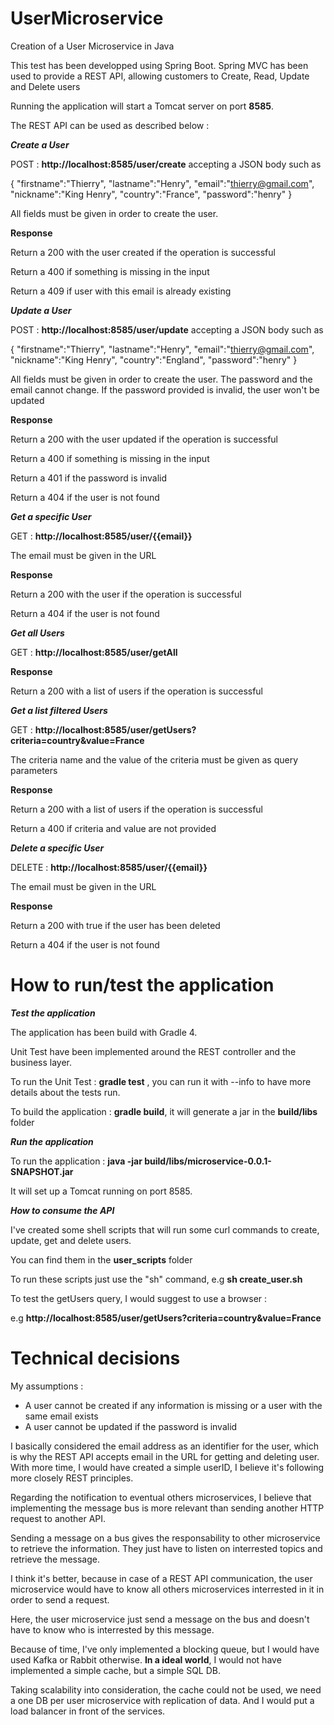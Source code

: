 # UserMicroservice
Creation of a User Microservice in Java

This test has been developped using Spring Boot.
Spring MVC has been used to provide a REST API, allowing customers to Create, Read, Update and Delete users

Running the application will start a Tomcat server on port **8585**.

The REST API can be used as described below : 

_**Create a User**_

POST : **http://localhost:8585/user/create**
accepting a JSON body such as  

{  "firstname":"Thierry",
    "lastname":"Henry",
    "email":"thierry@gmail.com",
    "nickname":"King Henry",
    "country":"France",
    "password":"henry"
}

All fields must be given in order to create the user.

**Response**

Return a 200 with the user created if the operation is successful

Return a 400 if something is missing in the input

Return a 409 if user with this email is already existing

_**Update a User**_

POST : **http://localhost:8585/user/update**
accepting a JSON body such as  

{  "firstname":"Thierry",
    "lastname":"Henry",
    "email":"thierry@gmail.com",
    "nickname":"King Henry",
    "country":"England",
    "password":"henry"
}


All fields must be given in order to create the user.
The password and the email cannot change.
If the password provided is invalid, the user won't be updated

**Response**

Return a 200 with the user updated if the operation is successful

Return a 400 if something is missing in the input

Return a 401 if the password is invalid

Return a 404 if the user is not found

_**Get a specific User**_

GET : **http://localhost:8585/user/{{email}}**

The email must be given in the URL

**Response**

Return a 200 with the user if the operation is successful

Return a 404 if the user is not found


_**Get all Users**_

GET : **http://localhost:8585/user/getAll**

**Response**

Return a 200 with a list of users if the operation is successful

_**Get a list filtered Users**_

GET : **http://localhost:8585/user/getUsers?criteria=country&value=France**

The criteria name and the value of the criteria must be given as query parameters

**Response**

Return a 200 with a list of users if the operation is successful

Return a 400 if criteria and value are not provided

_**Delete a specific User**_

DELETE : **http://localhost:8585/user/{{email}}**

The email must be given in the URL

**Response**

Return a 200 with true if the user has been deleted

Return a 404 if the user is not found


# How to run/test the application

_**Test the application**_

The application has been build with Gradle 4.

Unit Test have been implemented around the REST controller and the business layer.

To run the Unit Test : **gradle test** , you can run it with --info to have more details about the tests run.

To build the application : **gradle build**, it will generate a jar in the **build/libs** folder


_**Run the application**_

To run the application : **java -jar build/libs/microservice-0.0.1-SNAPSHOT.jar**

It will set up a Tomcat running on port 8585.



_**How to consume the API**_

I've created some shell scripts that will run some curl commands to create, update, get and delete users.

You can find them in the **user_scripts** folder

To run these scripts just use the "sh" command, e.g **sh create_user.sh**

To test the getUsers query, I would suggest to use a browser :

e.g **http://localhost:8585/user/getUsers?criteria=country&value=France**


# Technical decisions

My assumptions :

 - A user cannot be created if any information is missing or a user with the same email exists
 - A user cannot be updated if the password is invalid

I basically considered the email address as an identifier for the user, which is why the REST API accepts email in the URL for getting and deleting user.
With more time, I would have created a simple userID, I believe it's following more closely REST principles.

Regarding the notification to eventual others microservices, I believe that implementing the message bus is more relevant than sending another HTTP request to another API.

Sending a message on a bus gives the responsability to other microservice to retrieve the information. They just have to listen on interrested topics and retrieve the message.

I think it's better, because in case of a REST API communication, the user microservice would have to know all others microservices interrested in it in order to send a request.

Here, the user microservice just send a message on the bus and doesn't have to know who is interrested by this message.

Because of time, I've only implemented a blocking queue, but I would have used Kafka or Rabbit otherwise.
**In a ideal world**, I would not have implemented a simple cache, but a simple SQL DB.

Taking scalability into consideration, the cache could not be used, we need a one DB per user microservice with replication of data.
And I would put a load balancer in front of the services.


